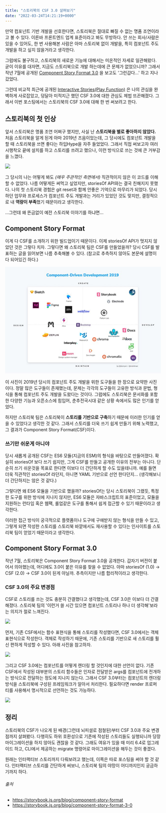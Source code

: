 ```yaml
---
title: "스토리북의 CSF 3.0 살펴보기"
date: "2022-03-24T14:21:19+0000"
---
```


만약 컴포넌트 기반 개발을 선호한다면, 스토리북은 절대로 빠질 수 없는 명품 조연이라고 볼 수 있다. 이른바 프론트엔드 업계 표준이라고 봐도 무방하다. 안 쓰는 회사/사람은 있을 수 있어도, 한 번 사용해본 사람은 아마 스토리북 없이 개발을, 특히 컴포넌트 주도 개발을 하고 싶지 않을거라고 생각한다.

그럼에도 불구하고, 스토리북의 새로운 기능에 대해서는 미온적인 자세로 일관해왔다. 굳이 이유를 대자면, 지금도 스토리북으로 개발 하는데에 큰 문제가 없었으니까? 그래서 작년 7월에 공개된 [Component Story Format 3.0](https://storybook.js.org/blog/component-story-format-3-0/) 을 보고도 '그런갑다...' 하고 지나갔었다.

그런데 비교적 최근에 공개된 [Interactive Stories(Play Function)](https://storybook.js.org/blog/interactive-stories-beta/) 은 나의 관심을 완벽하게 사로잡았고, 덩달아 미적지근 했던 CSF 3.0에 대한 관심도 제법 뜨끈해졌다. 그래서 이번 포스팅에서는 스토리북의 CSF 3.0에 대해 한 번 써보려고 한다.

## 스토리북의 첫 인상

앞서 스토리북은 명품 조연 어쩌구 했지만, 사실 난 **스토리북을 별로 좋아하지 않았다.** 처음 스토리북을 알게 된게 아마 2019년 즈음이었는데, 그 당시에도 컴포넌트 개발을 할 때 스토리북을 쓰면 좋다는 하입Hype을 자주 들었었다. 그래서 직접 써보고자 여러 시행착오 끝에 설치를 하고 스토리를 쓰려고 했으나, 이런 방식으로 쓰는 것에 큰 거부감을 느꼈다.

![](6632c187-73a6-42d0-b9b5-e533d3409aab_carbon%20_3_.png)

그 당시의 나는 어떻게 봐도 _(매우 주관적인 측면에서)_ 직관적이지 않은 이 코드를 이해할 수 없었다. 나름 어떻게든 써먹고 싶었지만, storiesOf API와는 결국 친해지지 못했다. 나의 첫 스토리북 경험은 git reset과 함께 안좋은 기억으로 마무리가 되었다. 당시 하던 업무와 프로세스가 컴포넌트 주도 개발과는 거리가 있었던 것도 맞지만, 결정적으로 내 **역량이 부족**했기 때문이라고 생각한다.

...그런데 왜 뜬금없이 예전 스토리북 이야기를 하냐면...

## Component Story Format

이게 다 CSF를 소개하기 위한 빌드업이기 때문이다. 이제 storiesOf API가 멋지지 않았던 것은 그렇다 치자. 그렇다면 왜 스토리북 팀은 CSF를 만들었을까? 당시 CSF를 발표하는 글을 읽어보면 나름 추축해볼 수 있다. (참고로 추측하지 않아도 본문에 설명이 다 되어있긴 하다.)

![](ea9aa853-ef26-4f6c-8220-5dc053ea585f_1_hJFNzYDoCZWs1rzM8uBHfA.jpeg)

이 사진이 2019년 당시의 컴포넌트 주도 개발을 위한 도구들을 한 장으로 요약한 사진이다. 정말 많은 도구들이 존재했는데, 문제는 각각의 도구들이 고유한 방식과 문법, 형식을 통해 컴포넌트 주도 개발을 도왔다는 것이다. 그럼에도 스토리북은 문서화를 포함한 다양한 기능과 오픈소스에 힘입어, 춘추전국시대 같은 상황 속에서도 많은 인기를 얻었다.

하지만 스토리북 팀은 스토리북이 **스토리를 기반으로 구축**하기 때문에 이러한 인기를 얻을 수 있었다고 생각한 것 같다. 그래서 스토리를 더욱 쓰기 쉽게 만들기 위해 노력했고, 그 결과가 Component Story Format(CSF)이다.

### 쓰기만 쉬운게 아니야

당시 새롭게 공개된 CSF는 ES6 모듈(지금의 ESM)의 형식을 바탕으로 만들어졌다. 확실히 storiesOf 보다 쓰기 쉽지만, 그게 CSF를 만들고 공개한 이유의 전부는 아니다. 단순히 쓰기 쉬운것을 목표로 한다면 이보다 더 간단하게 할 수도 있을테니까. 예를 들면 더욱 직관적인 storiesOf 라던지, 아니면 YAML 기반으로 선언 한다던지... (생각해보니 더 간단하지는 않은 것 같다.)

그렇다면 왜 ES6 모듈을 기반으로 했을까? storiesOf는 당시 스토리북이 그랬듯, 특정한 도구를 위한 방식에 지나지 않지만, ES6 모듈은 자바스크립트의 표준이었고, 모듈을 지원하는 런타임 혹은 웹팩, 롤업같은 도구를 통해서 쉽게 접근할 수 있기 때문이라고 생각한다.

이러한 접근 방식이 궁극적으로 플랫폼이나 도구에 구애받지 않는 형식을 만들 수 있고, 그렇게 되면 작성한 스토리를 스토리북 바깥에서도 재사용할 수 있다는 인사이트를 스토리북 팀이 얻었기 때문이라고 생각한다.

## Component Story Format 3.0

작년 7월, 스토리북은 Component Story Format 3.0을 공개한다. 갑자기 버전이 붙어서 의아했는데, 어디에도 3.0이 붙은 이유를 찾을 수 없었다. 아마 storiesOf (1.0) → CSF (2.0) → CSF 3.0이 된게 아닐까. 추측이지만 나름 합리적이라고 생각한다.

### CSF 3.0의 주요 변경점

CSF로 스토리를 쓰는 것도 충분히 간결했다고 생각했는데, CSF 3.0은 이보다 더 간결해졌다. 스토리북 팀의 '이런거 쓸 시간 있으면 컴포넌트 스토리나 하나 더 생각해'보라는 의지가 절로 느껴진다.

![](357e1e35-9340-4e8f-ba3c-973fe9bad69f_carbon%20_4_.png)

먼저, 기존 CSF에서는 함수 표현식을 통해 스토리를 작성했다면, CSF 3.0에서는 객체 표현식으로 작성한다. 객체로 작성하기 때문에, 기존 스토리를 기반으로 새 스토리를 훨신 편하게 작성할 수 있다. 아래 사진을 참고하자.

![](834e773f-7bcb-4cc0-bffc-9519325a2faf_carbon%20_5_.png)

그리고 CSF 3.0에는 컴포넌트를 어떻게 렌더링 할 것인지에 대한 선언이 없다. 기존 CSF에서 작성된 대부분의 스토리 함수들은 인자로 전달받은 args를 컴포넌트에 전개하는 방식으로 전달하는 정도에 지나지 않는다. 그래서 CSF 3.0부터는 컴포넌트의 렌더링 방식을 스토리북에 구성된 프레임워크가 알아서 처리한다. 필요하다면 render 프로퍼티를 사용해서 명시적으로 선언하는 것도 가능하다.

![](1be398d3-fdde-49d9-bce4-80b4e06b97f7_carbon%20_6_.png)

## 정리

스토리북의 CSF가 나오게 된 배경(그런데 뇌피셜로 점철된)부터 CSF 3.0과 주요 변경점까지 살펴봤다. 다행히도 하위 호환성으로 기존에 작성된 스토리들도 실행되니까 당장 마이그레이션을 하지 않아도 괜찮을 것 같다. 그래도 여유가 있을 때 미리 6.4로 업그레이드 하고, CLI에서 제공하는 migrate 명령어로 마이그레이션을 해두는 것이 좋겠다.

원래는 인터랙티브 스토리까지 다뤄보려고 했는데, 이쪽은 따로 포스팅을 써야 할 것 같다. 인터랙티브 스토리를 간단하게 써보니, 스토리북 팀의 야망이 어디까지인지 궁금하기까지 하다.

###### 출처

- https://storybook.js.org/blog/component-story-format
- https://storybook.js.org/blog/component-story-format-3-0
